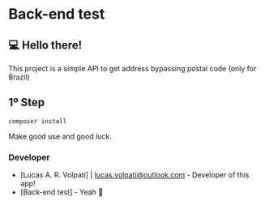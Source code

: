 # Back-end test

## 💻 Hello there!

This project is a simple API to get address bypassing postal code (only for Brazil)

## 1º Step
```
composer install
```

Make good use and good luck.
### Developer
* [Lucas A. R. Volpati] | <lucas.volpati@outlook.com> - Developer of this app!
* [Back-end test] - Yeah 🤘